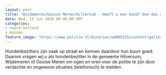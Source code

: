 ```yaml
---
layout: post
title: "Wijdemeren/Gooise Meren/Hilversum - Heeft u een hond? Doe dan mee aan Waaks!"
date: Wed, 15 Jun 2016 09:46:00 GMT
categories: 
- noord-holland 
- muiden 
feature_image: "https://www.politie.nl/binaries/w400h225/content/gallery/politie/nieuws/2016/juni/03-mn/waaks-flyer.jpg"
---
```


Hondenbezitters zijn vaak op straat en kennen daardoor hun buurt goed. Daarom vragen wij u als hondenbezitter in de gemeente Hilversum, Wijdemeren of Gooise Meren om ogen en oren voor de politie te zijn door verdachte en ongewone situaties (telefonisch) te melden.
